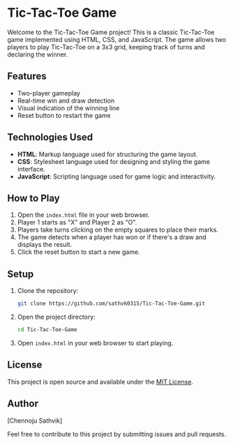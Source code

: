 # Tic-Tac-Toe Game

Welcome to the Tic-Tac-Toe Game project! This is a classic Tic-Tac-Toe game implemented using HTML, CSS, and JavaScript. The game allows two players to play Tic-Tac-Toe on a 3x3 grid, keeping track of turns and declaring the winner.

## Features
- Two-player gameplay
- Real-time win and draw detection
- Visual indication of the winning line
- Reset button to restart the game

## Technologies Used
- **HTML**: Markup language used for structuring the game layout.
- **CSS**: Stylesheet language used for designing and styling the game interface.
- **JavaScript**: Scripting language used for game logic and interactivity.

## How to Play
1. Open the `index.html` file in your web browser.
2. Player 1 starts as "X" and Player 2 as "O".
3. Players take turns clicking on the empty squares to place their marks.
4. The game detects when a player has won or if there's a draw and displays the result.
5. Click the reset button to start a new game.

## Setup
1. Clone the repository:
    ```bash
    git clone https://github.com/sathvk0315/Tic-Tac-Toe-Game.git
    ```
2. Open the project directory:
    ```bash
    cd Tic-Tac-Toe-Game
    ```
3. Open `index.html` in your web browser to start playing.

## License
This project is open source and available under the [MIT License](LICENSE).

## Author
[Chennoju Sathvik]

Feel free to contribute to this project by submitting issues and pull requests.
